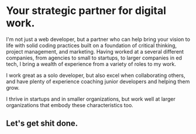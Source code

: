 # Your strategic partner for digital work.

I'm not just a web developer, but a partner who can help bring your vision to life with solid coding practices built on a foundation of critical thinking, project management, and marketing. Having worked at a several different companies, from agencies to small to startups, to larger companies in ed tech, I bring a wealth of experience from a variety of roles to my work.

I work great as a solo developer, but also excel when collaborating others, and have plenty of experience coaching junior developers and helping them grow.

I thrive in startups and in smaller organizations, but work well at larger organizations that embody these characteristics too.

## Let's get shit done.
